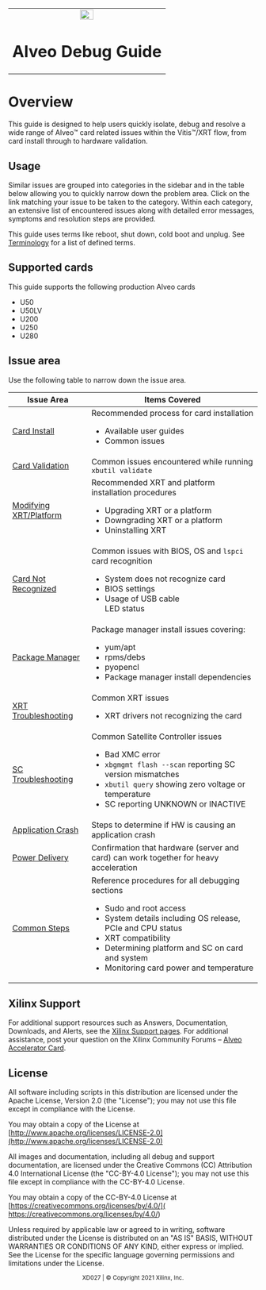 <table class="sphinxhide">
 <tr>
   <td align="center"><img src="https://www.xilinx.com/content/dam/xilinx/imgs/press/media-kits/corporate/xilinx-logo.png" width="30%"/><h1>Alveo Debug Guide</h1>
   </td>
 </tr>
</table>

# Overview

This guide is designed to help users quickly isolate, debug and resolve a wide range of Alveo™ card related issues within the Vitis™/XRT flow, from card install through to hardware validation.

## Usage
Similar issues are grouped into categories in the sidebar and in the table below allowing you to quickly narrow down the problem area.  Click on the link matching your issue to be taken to the category. Within each category, an extensive list of encountered issues along with detailed error messages, symptoms and resolution steps are provided.

This guide uses terms like reboot, shut down, cold boot and unplug.  See [Terminology](docs/terminology.md) for a list of defined terms.

## Supported cards

This guide supports the following production Alveo cards

* U50
* U50LV
* U200
* U250
* U280

## Issue area
Use the following table to narrow down the issue area.  


| Issue Area      | Items Covered |
| ----------- | ----------- |
| [Card Install](docs/card-install.md)   |Recommended process for card installation<ul><li>Available user guides</li><li>Common issues</li></ul>|
|[Card Validation](docs/card-validation.md)   |Common issues encountered while running `xbutil validate`|
|[Modifying XRT/Platform](docs/modifying-xrt-platform.md)  |Recommended XRT and platform installation procedures<ul><li>Upgrading XRT or a platform   </li><li>Downgrading XRT or a platform </li><li>Uninstalling XRT </ul></li>|
| [Card Not Recognized](docs/card-not-recognized.md)  |Common issues with BIOS, OS and `lspci` card recognition<ul><li>System does not recognize card          </li><li>BIOS settings                    </li><li>Usage of USB cable               </li>LED status</li></ul>|
| [Package Manager](docs/package-manager.md)   |Package manager install issues covering:<ul><li>yum/apt                               </li><li>rpms/debs                             </li><li>pyopencl                              </li><li>Package manager install dependencies  </li></ul>|
| [XRT Troubleshooting](docs/xrt-troubleshooting.md)  |Common XRT issues<ul><li>XRT drivers not recognizing the card</li></ul>|
|[SC Troubleshooting](docs/sc-troubleshooting.md)   |Common Satellite Controller issues<ul><li>Bad XMC error                                                   </li><li>`xbgmgmt flash --scan` reporting SC version mismatches   </li><li>`xbutil query` showing zero voltage or temperature                   </li><li>SC reporting UNKNOWN or INACTIVE                                        </li></ul>|
|[Application Crash](docs/application-crash.md) |Steps to determine if HW is causing an application crash|
|[Power Delivery](docs/power-delivery.md)   |Confirmation that hardware (server and card) can work together for heavy acceleration|
| [Common Steps](docs/common-steps.md)     | Reference procedures for all debugging sections 						<ul><li> Sudo and root access</li><li>System details including OS release, PCIe and CPU status</li><li>XRT compatibility</li><li>Determining platform and SC on card and system</li><li>Monitoring card power and temperature</li></ul>|

## Xilinx Support

For additional support resources such as Answers, Documentation, Downloads, and Alerts, see the [Xilinx Support pages](http://www.xilinx.com/support). For additional assistance, post your question on the Xilinx Community Forums – [Alveo Accelerator Card](https://forums.xilinx.com/t5/Alveo-Accelerator-Cards/bd-p/alveo).

## License

All software including scripts in this distribution are licensed under the Apache License, Version 2.0 (the "License"); you may not use this file except in compliance with the License.

You may obtain a copy of the License at
[http://www.apache.org/licenses/LICENSE-2.0](http://www.apache.org/licenses/LICENSE-2.0)

All images and documentation, including all debug and support documentation, are licensed under the Creative Commons (CC) Attribution 4.0 International License (the "CC-BY-4.0 License"); you may not use this file except in compliance with the CC-BY-4.0 License.

You may obtain a copy of the CC-BY-4.0 License at
[https://creativecommons.org/licenses/by/4.0/]( https://creativecommons.org/licenses/by/4.0/)


Unless required by applicable law or agreed to in writing, software distributed under the License is distributed on an "AS IS" BASIS, WITHOUT WARRANTIES OR CONDITIONS OF ANY KIND, either express or implied. See the License for the specific language governing permissions and limitations under the License.

<p align="center"><sup>XD027 | &copy; Copyright 2021 Xilinx, Inc.</sup></p>
